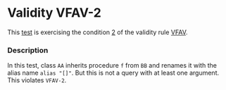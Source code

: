 # Validity VFAV-2

This [test](.) is exercising the condition [2](../Readme.md) of the validity rule [VFAV](../../vfav/Readme.md).

### Description

In this test, class `AA` inherits procedure `f` from `BB` and renames it with the alias name `alias "[]"`. But this is not a query with at least one argument. This violates `VFAV-2`.

